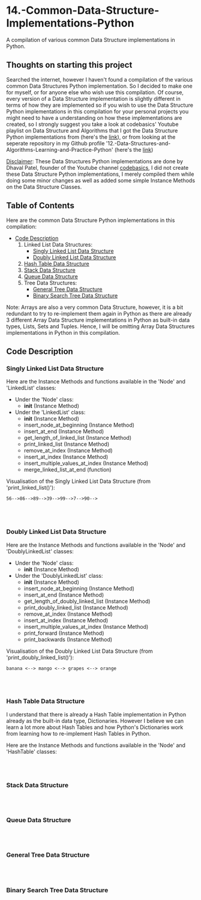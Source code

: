 # 14.-Common-Data-Structure-Implementations-Python
A compilation of various common Data Structure implementations in Python.

## Thoughts on starting this project
Searched the internet, however I haven't found a compilation of the various common Data Structures Python implementation. So I decided to make one for myself, or for anyone else who wish use this compilation. Of course, every version of a Data Structure implementation is slightly different in terms of how they are implemented so if you wish to use the Data Structure Python implementations in this compilation for your personal projects you might need to have a understanding on how these implementations are created, so I strongly suggest you take a look at codebasics' Youtube playlist on Data Structure and Algorithms that I got the Data Structure Python implementations from (here's the [link](https://www.youtube.com/playlist?list=PLeo1K3hjS3uu_n_a__MI_KktGTLYopZ12)), or from looking at the seperate repository in my Github profile '12.-Data-Structures-and-Algorithms-Learning-and-Practice-Python' (here's the [link](https://github.com/WindJammer6/12.-Data-Structures-and-Algorithms-Learning-and-Practice-Python))

<ins>Disclaimer</ins>: These Data Structures Python implementations are done by Dhaval Patel, founder of the Youtube channel [codebasics](https://www.youtube.com/@codebasics), I did not create these Data Structure Python implementations, I merely compiled them while doing some minor changes as well as added some simple Instance Methods on the Data Structure Classes. 

## Table of Contents
Here are the common Data Structure Python implementations in this compilation:
+ [Code Description](#codedescription)
   1. Linked List Data Structures:
      + [Singly Linked List Data Structure](#singlylinkedlist)
      + [Doubly Linked List Data Structure](#doublylinkedlist)
   2. [Hash Table Data Structure](#hashtable)
   3. [Stack Data Structure](#stack)
   4. [Queue Data Structure](#queue)
   5. Tree Data Structures:
      + [General Tree Data Structure](#generaltree)
      + [Binary Search Tree Data Structure](#binarysearchtree)

Note: Arrays are also a very common Data Structure, however, it is a bit redundant to try to re-implement them again in Python as there are already 3 different Array Data Structure implementations in Python as built-in data types, Lists, Sets and Tuples. Hence, I will be omitting Array Data Structures implementations in Python in this compilation.

## Code Description <a name = "codedescription"></a>

### Singly Linked List Data Structure <a name = "singlylinkedlist"></a>
Here are the Instance Methods and functions available in the 'Node' and 'LinkedList' classes:
+ Under the 'Node' class:
   + __init__ (Instance Method)
+ Under the 'LinkedList' class:
   + __init__ (Instance Method)
   + insert_node_at_beginning (Instance Method)
   + insert_at_end (Instance Method)
   + get_length_of_linked_list (Instance Method)
   + print_linked_list (Instance Method)
   + remove_at_index (Instance Method)
   + insert_at_index (Instance Method)
   + insert_multiple_values_at_index (Instance Method)
   + merge_linked_list_at_end (function)
 
Visualisation of the Singly Linked List Data Structure (from 'print_linked_list()'):
```
56-->86-->89-->39-->99-->7-->90-->
```

<br>

<br>

### Doubly Linked List Data Structure <a name = "doublylinkedlist"></a>
Here are the Instance Methods and functions available in the 'Node' and 'DoublyLinkedList' classes:
+ Under the 'Node' class:
   + __init__ (Instance Method)
+ Under the 'DoublyLinkedList' class:
   + __init__ (Instance Method)
   + insert_node_at_beginning (Instance Method)
   + insert_at_end (Instance Method)
   + get_length_of_doubly_linked_list (Instance Method)
   + print_doubly_linked_list (Instance Method)
   + remove_at_index (Instance Method)
   + insert_at_index (Instance Method)
   + insert_multiple_values_at_index (Instance Method)
   + print_forward (Instance Method)
   + print_backwards (Instance Method)
 
Visualisation of the Doubly Linked List Data Structure (from 'print_doubly_linked_list()'):
```
banana <--> mango <--> grapes <--> orange
```

<br>

<br>

### Hash Table Data Structure <a name = "hashtable"></a>
I understand that there is already a Hash Table implementation in Python already as the built-in data type, Dictionaries. However I believe we can learn a lot more about Hash Tables and how Python's Dictionaries work from learning how to re-implement Hash Tables in Python.

Here are the Instance Methods and functions available in the 'Node' and 'HashTable' classes:

<br>

<br>

### Stack Data Structure <a name = "stack"></a>

<br>

<br>

### Queue Data Structure <a name = "queue"></a>

<br>

<br>

### General Tree Data Structure <a name = "generaltree"></a>

<br>

<br>

### Binary Search Tree Data Structure <a name = "binarysearchtree"></a>

<br>

<br>
